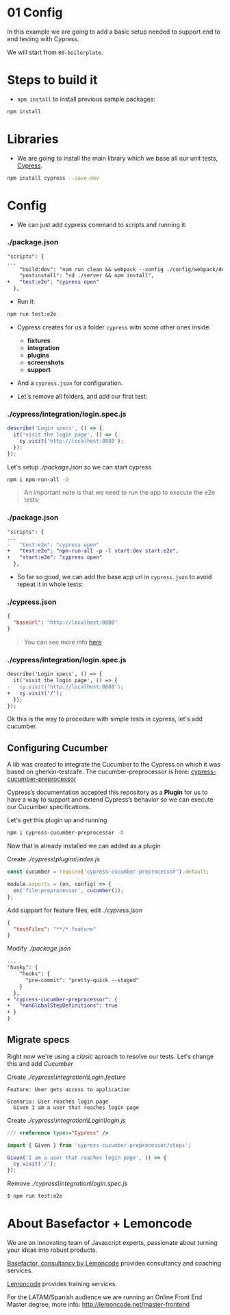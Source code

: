 # 01 Config

In this example we are going to add a basic setup needed to support end to end testing with Cypress.

We will start from `00-boilerplate`.

# Steps to build it

- `npm install` to install previous sample packages:

```bash
npm install
```

# Libraries

- We are going to install the main library which we base all our unit tests, [Cypress](https://www.cypress.io/).

```bash
npm install cypress --save-dev
```

# Config

- We can just add cypress command to scripts and running it:

### ./package.json

```diff
"scripts": {
...
    "build:dev": "npm run clean && webpack --config ./config/webpack/dev.js",
    "postinstall": "cd ./server && npm install",
+   "test:e2e": "cypress open"
  },
```

- Run it:

```bash
npm run test:e2e
```

- Cypress creates for us a folder `cypress` witn some other ones inside:

  - **fixtures**
  - **integration**
  - **plugins**
  - **screenshots**
  - **support**

- And a `cypress.json` for configuration.

- Let's remove all folders, and add our first test:

### ./cypress/integration/login.spec.js

```javascript
describe('Login specs', () => {
  it('visit the login page', () => {
    cy.visit('http://localhost:8080');
  });
});
```

Let's setup _./package.json_ so we can start cypress

```bash
npm i npm-run-all -D
```

> An important note is that we need to run the app to execute the e2e tests:

### ./package.json

```diff
"scripts": {
...
-   "test:e2e": "cypress open"
+   "test:e2e": "npm-run-all -p -l start:dev start:e2e",
+   "start:e2e": "cypress open"
  },
```

- So far so good, we can add the base app url in `cypress.json` to avoid repeat it in whole tests:

### ./cypress.json

```json
{
  "baseUrl": "http://localhost:8080"
}
```

> You can see more info [here](https://docs.cypress.io/guides/references/configuration.html#Options)

### ./cypress/integration/login.spec.js

```diff
describe('Login specs', () => {
  it('visit the login page', () => {
-   cy.visit('http://localhost:8080');
+   cy.visit('/');
  });
});

```

Ok this is the way to procedure with simple tests in cypress, let's add cucumber.

## Configuring Cucumber

A lib was created to integrate the Cucumber to the Cypress on which it was based on gherkin-testcafe. The cucumber-preprocessor is here: [cypress-cucumber-preprocessor](https://www.npmjs.com/package/cypress-cucumber-preprocessor)

Cypress’s documentation accepted this repository as a **Plugin** for us to have a way to support and extend Cypress’s behavior so we can execute our Cucumber specifications.

Let's get this plugin up and running

```bash
npm i cypress-cucumber-preprocessor -D
```

Now that is already installed we can added as a plugin

Create _./cypress\plugins\index.js_

```js
const cucumber = require('cypress-cucumber-preprocessor').default;

module.exports = (on, config) => {
  on('file:preprocessor', cucumber());
};
```

Add support for feature files, edit _./cypress.json_

```json
{
  "testFiles": "**/*.feature"
}
```

Modify _./package.json_

```diff
...
"husky": {
    "hooks": {
      "pre-commit": "pretty-quick --staged"
    }
  },
+ "cypress-cucumber-preprocessor": {
+   "nonGlobalStepDefinitions": true
+ }
}
```

## Migrate specs

Right now we're using a _clasic_ aproach to resolve our tests. Let's change this and add _Cucumber_

Create _./cypress\integration\Login.feature_

```
Feature: User gets access to application

Scenario: User reaches login page
  Given I am a user that reaches login page
```

Create _./cypress\integration\Login\login.js_

```js
/// <reference types="Cypress" />

import { Given } from 'cypress-cucumber-preprocessor/steps';

Given('I am a user that reaches login page', () => {
  cy.visit('/');
});
```

Remove _./cypress\integration\login.spec.js_

```bash
$ npm run test:e2e
```

# About Basefactor + Lemoncode

We are an innovating team of Javascript experts, passionate about turning your ideas into robust products.

[Basefactor, consultancy by Lemoncode](http://www.basefactor.com) provides consultancy and coaching services.

[Lemoncode](http://lemoncode.net/services/en/#en-home) provides training services.

For the LATAM/Spanish audience we are running an Online Front End Master degree, more info: http://lemoncode.net/master-frontend
